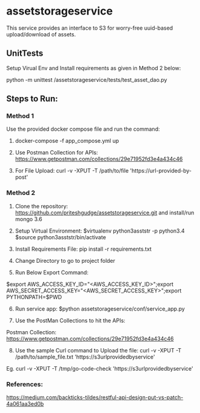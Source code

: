 # assetstorageservice
This service provides an interface to S3 for worry-free uuid-based upload/download of assets.

## UnitTests
Setup Virual Env and Install requirements as given in Method 2 below:

python -m unittest /assetstorageservice/tests/test_asset_dao.py


## Steps to Run:
### Method 1
Use the provided docker compose file and run the command:

1. docker-compose -f app_compose.yml up

2. Use Postman Collection for APIs: https://www.getpostman.com/collections/29e71952fd3e4a434c46

3. For File Upload: curl -v -XPUT -T /path/to/file 'https://url-provided-by-post'


### Method 2
1. Clone the repository: https://github.com/priteshgudge/assetstorageservice.git and install/run mongo 3.6
 
2. Setup Virtual Environment: $virtualenv python3asststr -p python3.4 $source python3asststr/bin/activate

3. Install Requirements File: pip install -r requirements.txt

4. Change Directory to go to project folder

5. Run Below Export Command:

$export AWS_ACCESS_KEY_ID="<AWS_ACCESS_KEY_ID>";export AWS_SECRET_ACCESS_KEY="<AWS_SECRET_ACCESS_KEY>";export PYTHONPATH=$PWD

6. Run service app: $python assetstorageservice/conf/service_app.py

7. Use the PostMan Collections to hit the APIs: 

Postman Collection:
https://www.getpostman.com/collections/29e71952fd3e4a434c46 

8. Use the sample Curl command to Upload the file: curl -v -XPUT -T /path/to/sample_file.txt 'https://s3urlprovidedbyservice' 

Eg. curl -v -XPUT -T /tmp/go-code-check 'https://s3urlprovidedbyservice'

### References:
https://medium.com/backticks-tildes/restful-api-design-put-vs-patch-4a061aa3ed0b

